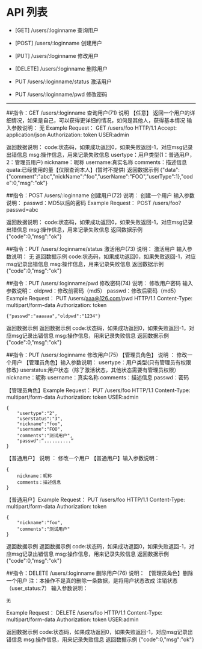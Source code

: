 # API 列表
	

- [GET] /users/:loginname 查询用户

- [POST] /users/:loginname 创建用户

- [PUT] /users/:loginname 修改用户

- [DELETE] /users/:loginname 删除用户

- PUT /users/:loginname/status 激活用户

- PUT /users/:loginname/pwd 修改密码

	
----------

##指令：GET /users/:loginname 查询用户(71)
说明
	【任意】 返回一个用户的详细情况，如果是自己，可以获得更详细的情况，如何是其他人，获得基本情况
输入参数说明：
	无
Example Request：
	GET /users/foo HTTP/1.1 
	Accept: application/json
	Authorization: token
	USER:admin
	


返回数据说明：
	code:状态码，如果成功返回0，如果失败返回-1，对应msg记录出错信息
	msg:操作信息，用来记录失败信息
	usertype：用户类型(1：普通用户，2：管理员用户)
	nickname：昵称 
	username:真实名称
	comments：描述信息
	quata:已经使用的量【仅限查询本人】(暂时不提供)
返回数据示例
	{"data":{"comment":"abc","nickName":"foo","userName":"FOO","userType":1},"code":0,"msg":"ok"}
	

##指令：POST /users/:loginname 创建用户(72)
说明：
	创建一个用户
输入参数说明：
	passwd：MD5以后的密码
Example Request：
	POST /users/foo?passwd=abc
	
返回数据说明：
	code:状态码，如果成功返回0，如果失败返回-1，对应msg记录出错信息
	msg:操作信息，用来记录失败信息
返回数据示例
	{"code":0,"msg":"ok"}

##指令：PUT /users/:loginname/status 激活用户(73)
说明：
	激活用户
输入参数说明：
	无
返回数据示例
	code:状态码，如果成功返回0，如果失败返回-1，对应msg记录出错信息
	msg:操作信息，用来记录失败信息
返回数据示例
	{"code":0,"msg":"ok"}

##指令：PUT /users/:loginname/pwd 修改密码(74)
说明：
	修改用户密码
输入参数说明：
	oldpwd：修改前密码（md5）
	passwd：修改后密码（md5）
Example Request：
	PUT /users/aaa@126.com/pwd HTTP/1.1 
	Content-Type: multipart/form-data
	Authorization: token
 
	{"passwd":"aaaaaa","oldpwd":"1234"}
返回数据示例
	返回数据示例
	code:状态码，如果成功返回0，如果失败返回-1，对应msg记录出错信息
	msg:操作信息，用来记录失败信息
返回数据示例
	{"code":0,"msg":"ok"}


##指令：PUT /users/:loginname 修改用户(75)
【管理员角色】 说明 ：
	修改一个用户
【管理员角色】输入参数说明：
	usertype：用户类型(只有管理员有权限修改)
	userstatus:用户状态（除了激活状态，其他状态需要有管理员权限）
	nickname：昵称
	username：真实名称
	comments：描述信息
	passwd：密码

【管理员角色】Example Request：
	PUT /users/foo HTTP/1.1 
	Content-Type: multipart/form-data
	Authorization: token
	USER:admin
 
	{
		"usertype":"2",
		"userstatus":"3",
		"nickname":"foo",
		"username":"FOO",
		"comments":"测试用户",
		"passwd":“..........”
	}

【普通用户】 说明 ：
	修改一个用户
【普通用户】输入参数说明：

	{
		nickname：昵称
		comments：描述信息
	}

【普通用户】Example Request：
	PUT /users/foo HTTP/1.1 
	Content-Type: multipart/form-data
	Authorization: token
 
	{
		"nickname":"foo",
		"comments":"测试用户"
	}
返回数据示例
	返回数据示例
	code:状态码，如果成功返回0，如果失败返回-1，对应msg记录出错信息
	msg:操作信息，用来记录失败信息
返回数据示例
	{"code":0,"msg":"ok"}

##指令：DELETE /users/:loginname 删除用户(76)
说明：
	【管理员角色】删除一个用户
	注：本操作不是真的删除一条数据，是将用户状态改成 注销状态（user_status:7）
输入参数说明：
	
	无 
Example Request：
	DELETE /users/foo HTTP/1.1 
	Content-Type: multipart/form-data
	Authorization: token
	USER:admin
                  
返回数据示例
	code:状态码，如果成功返回0，如果失败返回-1，对应msg记录出错信息
	msg:操作信息，用来记录失败信息
返回数据示例
	{"code":0,"msg":"ok"}


